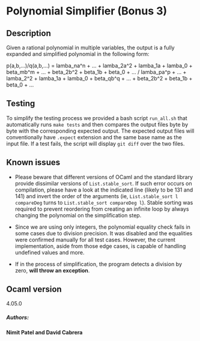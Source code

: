 # Polynomial Simplifier (Bonus 3)

## Description

Given a rational polynomial in multiple variables, the output is a fully expanded and simplified polynomial in the following form:

p(a,b,...)/q(a,b,...) = lamba_na^n + ... + lamba_2a^2 + lamba_1a + lamba_0 + beta_mb^m + ... + beta_2b^2 + beta_1b + beta_0 + ... / lamba_pa^p + ... + lamba_2^2 + lamba_1a + lamba_0 + beta_qb^q + ... + beta_2b^2 + beta_1b + beta_0 + ... 

## Testing

To simplify the testing process we provided a bash script `run_all.sh` that automatically runs `make tests` and then compares the output files byte by byte with the corresponding expected output. The expected output files will conventionally have `.expect` extension and the same base name as the input file. If a test fails, the script will display `git diff` over the two files.

## Known issues

- Please beware that different versions of OCaml and the standard library provide dissimilar versions of `List.stable_sort`. If such error occurs on compilation, please have a look at the indicated line (likely to be 131 and 141) and invert the order of the arguments (ie, `List.stable_sort l compareDeg` turns to `List.stable_sort compareDeg l`). Stable sorting was required to prevent reordering from creating an infinite loop by always changing the polynomial on the simplification step.

- Since we are using only integers, the polynomial equality check fails in some cases due to division precision. It was disabled and the equalities were confirmed manually for all test cases. However, the current implementation, aside from those edge cases, is capable of handling undefined values and more.

- If in the process of simplification, the program detects a division by zero, **will throw an exception**.

## Ocaml version
4.05.0

##### Authors:
**Nimit Patel and David Cabrera**
